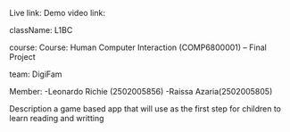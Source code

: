 Live link:
Demo video link:

className: L1BC

course: Course: Human Computer Interaction (COMP6800001) – Final Project

team: DigiFam

Member:
  -Leonardo Richie (2502005856)
  -Raissa Azaria(2502005805)
  
  Description
    a game based app that will use as the first step for children to learn reading and writting
    
